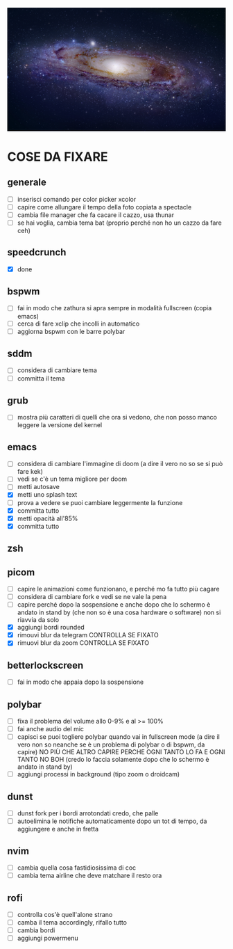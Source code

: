 ![test](../stars.jpg)

# COSE DA FIXARE

## generale

- [ ] inserisci comando per color picker xcolor
- [ ] capire come allungare il tempo della foto copiata a spectacle
- [ ] cambia file manager che fa cacare il cazzo, usa thunar
- [ ] se hai voglia, cambia tema bat (proprio perché non ho un cazzo da fare ceh)

## speedcrunch

- [x] done

## bspwm

- [ ] fai in modo che zathura si apra sempre in modalità fullscreen (copia emacs)
- [ ] cerca di fare xclip che incolli in automatico
- [ ] aggiorna bspwm con le barre polybar

## sddm

- [ ] considera di cambiare tema
- [ ] committa il tema

## grub

- [ ] mostra più caratteri di quelli che ora si vedono, che non posso manco leggere la versione del kernel

## emacs

- [ ] considera di cambiare l'immagine di doom (a dire il vero no so se si può fare kek)
- [ ] vedi se c'è un tema migliore per doom
- [ ] metti autosave
- [x] metti uno splash text
- [ ] prova a vedere se puoi cambiare leggermente la funzione
- [x] committa tutto
- [x] metti opacità all'85%
- [x] committa tutto

## zsh

## picom

- [ ] capire le animazioni come funzionano, e perché mo fa tutto più cagare
- [ ] considera di cambiare fork e vedi se ne vale la pena
- [ ] capire perché dopo la sospensione e anche dopo che lo schermo è andato in stand by (che non so è una cosa hardware o software) non si riavvia da solo
- [x] aggiungi bordi rounded
- [x] rimouvi blur da telegram CONTROLLA SE FIXATO
- [x] rimuovi blur da zoom CONTROLLA SE FIXATO

## betterlockscreen

- [ ] fai in modo che appaia dopo la sospensione

## polybar

- [ ] fixa il problema del volume allo 0-9% e al >= 100%
- [ ] fai anche audio del mic
- [ ] capisci se puoi togliere polybar quando vai in fullscreen mode (a dire il vero non so neanche se è un problema di polybar o di bspwm, da capire) NO PIÙ CHE ALTRO CAPIRE PERCHE OGNI TANTO LO FA E OGNI TANTO NO BOH (credo lo faccia solamente dopo che lo schermo è andato in stand by)
- [ ] aggiungi processi in background (tipo zoom o droidcam)

## dunst

- [ ] dunst fork per i bordi arrotondati credo, che palle
- [ ] autoelimina le notifiche automaticamente dopo un tot di tempo, da aggiungere e anche in fretta

## nvim

- [ ] cambia quella cosa fastidiosissima di coc
- [ ] cambia tema airline che deve matchare il resto ora

## rofi

- [ ] controlla cos'è quell'alone strano
- [ ] camba il tema accordingly, rifallo tutto
- [ ] cambia bordi
- [ ] aggiungi powermenu
